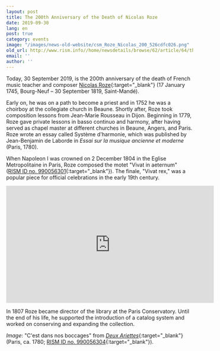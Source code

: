 ```yaml
---
layout: post
title: The 200th Anniversary of the Death of Nicolas Roze
date: 2019-09-30
lang: en
post: true
category: events
image: "/images/news-old-website/csm_Roze_Nicolas_200_526cdfc026.png"
old_url: http://www.rism.info//home/newsdetails/browse/62/article/64/the-200th-anniversary-of-the-death-of-nicolas-roze.html
email: ''
author: ''
---
```


Today, 30 September 2019, is the 200th anniversary of the death of French music teacher and composer [Nicolas Roze](https://opac.rism.info/search?View=rism&author=Roze+Nicolas&Language=en){:target="_blank"} (17 January 1745, Bourg-Neuf – 30 September 1819, Saint-Mandé).

Early on, he was on a path to become a priest and in 1752 he was a choirboy at the collegiate church in Beaune. Shortly after, Roze took composition lessons from Jean-Marie Rousseau in Dijon. Beginning in 1779, Roze gave private lessons in basso continuo and harmony, after having served as chapel master at different churches in Beaune, Angers, and Paris. Roze wrote an essay called Système d'harmonie, which was published by Jean-Benjamin de Laborde in _Essai sur la musique ancienne et moderne_ (Paris, 1780).

When Napoleon I was crowned on 2 December 1804 in the Eglise Metropolitaine in Paris, Roze composed the motet "Vivat in aeternum" ([RISM ID no. 990056301](https://opac.rism.info/search?id=990056301&View=rism&Language=en){:target="_blank"}). The finale, "Vivat rex," was a popular piece for official celebrations in the early 19th century.


<iframe width="560" height="315" src="https://www.youtube.com/embed/-SHkx9A9488" frameborder="0" allow="accelerometer; autoplay; encrypted-media; gyroscope; picture-in-picture" allowfullscreen></iframe>

In 1807 Roze became director of the library at the Paris Conservatory. Until the end of his life, he supported the introduction of a catalog system and worked on conserving and expanding the collection.

_Image_: "C'est dans nos boccages" from [_Deux Ariettes_](https://gallica.bnf.fr/ark:/12148/btv1b90640733){:target="_blank"} (Paris, ca. 1780; [RISM ID no. 990056304](https://opac.rism.info/search?id=990056304&View=rism&Language=en){:target="_blank"}).

